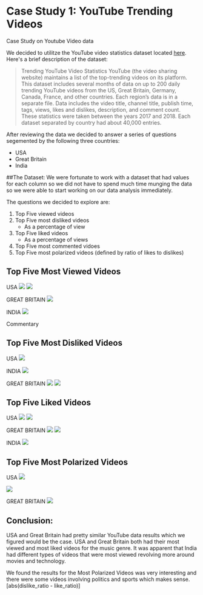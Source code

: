 # Case Study 1: YouTube Trending Videos

Case Study on Youtube Video data

We decided to utilitze the YouTube video statistics dataset located [here](https://www.kaggle.com/datasnaek/youtube-new). Here's a brief description of the dataset:

> Trending YouTube Video Statistics
> YouTube (the video sharing website) maintains a list of the top-trending videos on its platform. This dataset includes several months of data on up to 200 daily trending YouTube videos from the US, Great Britain, Germany, Canada, France, and other countries. Each region’s data is in a separate file. Data includes the video title, channel title, publish time, tags, views, likes and dislikes, description, and comment count. These statistics were taken between the years 2017 and 2018. Each dataset separated by country had about 40,000 entries.
>

After reviewing the data we decided to answer a series of questions segemented by the following three countries:
- USA 
- Great Britain
- India

##The Dataset:
We were fortunate to work with a dataset that had values for each column so we did not have to spend much time munging the data so we were able to start working on our data analysis immediately.

The questions we decided to explore are:

1. Top Five viewed videos
2. Top Five most disliked videos
    - As a percentage of view
3. Top Five liked videos
    - As a percentage of views
4. Top Five most commented vidoes
5. Top Five most polarized videos (defined by ratio of likes to dislikes)

## Top Five Most Viewed Videos 
USA
![](images/USA_TopFive_viewed.png)
![](images/ChildishGambino.png)

GREAT BRITAIN
![](images/gb_top_5_viewed_(barh).png)

INDIA
![](new_images/most_viewed.png)

Commentary 

## Top Five Most Disliked Videos

USA
![](images/USA_Top5_Disliked_Ratio.png)

INDIA
![](new_images/most_disliked.png)


GREAT BRITAIN
![](images/gb_top_5_dislikes_(barh).png)
![](images/gb_dislike_ratio(barh).png)

## Top Five Liked Videos
USA
![](images/USA_TopFive_Liked(new).png)
![](images/TopFiveLikedRatios.png)

GREAT BRITAIN
![](images/gb_top_5_liked_(barh).png)
![](gb_like_ratio(barh).png)

INDIA
![](new_images/most_liked(1).png)


## Top Five Most Polarized Videos
USA
![](images/Top5MostPolarizing_USA.png)

![](images/TrumpTaxBill.png)

GREAT BRITAIN
![](images/gb_polarization_(barh).png)


## Conclusion: 
USA and Great Britain had pretty similar YouTube data results which we figured would be the case. USA and Great Britain both had their most viewed and most liked videos for the music genre. It was apparent that India had different types of videos that were most viewed revolving more around movies and technology. 

We found the results for the Most Polarized Videos was very interesting and there were some videos involving politics and sports which makes sense. [abs(dislike_ratio - like_ratio)]